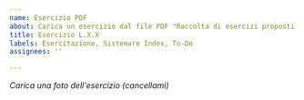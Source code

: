 ```yaml
---
name: Esercizio PDF
about: Carica un esercizio dal file PDF "Raccolta di esercizi proposti a lezione"
title: Esercizio L.X.X
labels: Esercitazione, Sistemare Index, To-Do
assignees: ''

---
```


_Carica una foto dell'esercizio (cancellami)_
